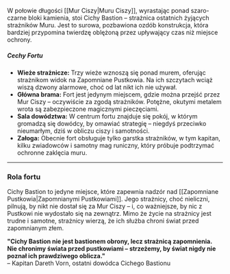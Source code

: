 W połowie długości [[Mur Ciszy|Muru Ciszy]], wyrastając ponad szaro-czarne bloki kamienia, stoi Cichy Bastion – strażnica ostatnich żyjących strażników Muru. Jest to surowa, pozbawiona ozdób konstrukcja, która bardziej przypomina twierdzę oblężoną przez upływający czas niż miejsce ochrony.

##### **Cechy Fortu**

- **Wieże strażnicze:** Trzy wieże wznoszą się ponad murem, oferując strażnikom widok na Zapomniane Pustkowia. Na ich szczytach wciąż wiszą dzwony alarmowe, choć od lat nikt ich nie używał.
- **Główna brama:** Fort jest jedynym miejscem, gdzie można przejść przez Mur Ciszy – oczywiście za zgodą strażników. Potężne, okutymi metalem wrota są zabezpieczone magicznymi pieczęciami.
- **Sala dowództwa:** W centrum fortu znajduje się pokój, w którym gromadzą się dowódcy, by omawiać strategię – niegdyś przeciwko nieumarłym, dziś w obliczu ciszy i samotności.
- **Załoga:** Obecnie fort obsługuje tylko garstka strażników, w tym kapitan, kilku zwiadowców i samotny mag runiczny, który próbuje podtrzymać ochronne zaklęcia muru.
- - -
### **Rola fortu**

Cichy Bastion to jedyne miejsce, które zapewnia nadzór nad [[Zapomniane Pustkowia|Zapomnianymi Pustkowiami]]. Jego strażnicy, choć nieliczni, pilnują, by nikt nie dostał się za Mur Ciszy – i, co ważniejsze, by nic z Pustkowi nie wydostało się na zewnątrz. Mimo że życie na strażnicy jest trudne i samotne, strażnicy wierzą, że ich służba chroni świat przed zapomnianym złem.


**"Cichy Bastion nie jest bastionem obrony, lecz strażnicą zapomnienia. Nie chronimy świata przed pustkowiami – strzeżemy, by świat nigdy nie poznał ich prawdziwego oblicza."**  
– Kapitan Dareth Vorn, ostatni dowódca Cichego Bastionu